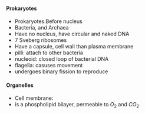 #### Prokaryotes
 - Prokaryotes:Before nucleus
 - Bacteria, and Archaea
 - Have no nucleus, have circular and naked DNA
 - 7 Sveberg ribosomes
 - Have a capsule, cell wall than plasma membrane
 - pilli: attach to other bacteria
 - nucleoid: closed loop of bacterial DNA
 - flagella: casuses movement
 - undergoes binary fission to reproduce

#### Organelles
 - Cell membrane:
 - is a phospholipid bilayer, permeable to $O_2$ and $CO_2$



<!--stackedit_data:
eyJoaXN0b3J5IjpbLTE0MDI1MTczMzQsLTYxMTA2NjQzNCwtND
cyMDcwNTE5LDIwNjA2MTE3MzUsNzMwOTk4MTE2XX0=
-->